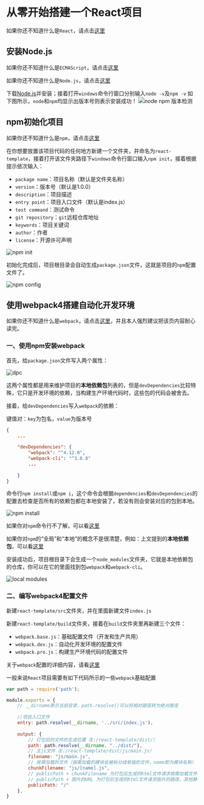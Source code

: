 
# 从零开始搭建一个React项目

如果你还不知道什么是`React`，请点击[这里](https://react.docschina.org/)

## 安装Node.js

如果你还不知道什么是`ECMAScript`，请点击[这里](https://baike.baidu.com/item/ECMAScript/1889420?fr=aladdin)

如果你还不知道什么是`Node.js`，请点击[这里](https://baike.baidu.com/item/node.js/7567977?fr=aladdin)

下载[Node.js](http://nodejs.cn/download/)并安装；接着打开`windows`命令行窗口分别输入`node -v`及`npm -v`
如下图所示，`node`和`npm`均显示出版本号则表示安装成功！
![node npm 版本检测](./img/node-npm-version.png)

## npm初始化项目

如果你还不知道什么是`npm`，请点击[这里](https://docs.npmjs.com/getting-started/what-is-npm)

在你想要放置该项目代码的任何地方新建一个文件夹，并命名为`react-template`，接着打开该文件夹路径下`windows`命令行窗口输入`npm init`，接着根据提示依次输入：

- `package name`：项目名称（默认是文件夹名称）
- `version`：版本号（默认是1.0.0）
- `description`：项目描述
- `entry point`：项目入口文件（默认是index.js）
- `test command`：测试命令
- `git repository`：`git`远程仓库地址
- `keywords`：项目关键词
- `author`：作者
- `license`：开源许可声明

![npm init](.\img\npm-init.png)

初始化完成后，项目根目录会自动生成`package.json`文件，这就是项目的`npm`配置文件了。

![npm config](.\img\npm-config.png)

## 使用webpack4搭建自动化开发环境

如果你还不知道什么是`webpack`，请点击[这里](https://webpack.docschina.org/concepts/)，并且本人强烈建议把该页内容耐心读完。

### 一、使用npm安装webpack

首先，给`package.json`文件写入两个属性：

![dpc](.\img\dpc.png)

这两个属性都是用来维护项目的**本地依赖包**列表的，但是`devDependencies`比较特殊，它只是开发环境的依赖，当构建生产环境代码时，这些包的代码会被舍去。

接着，给`devDependencies`写入`webpack`的依赖：

键值对：`key`为包名，`value`为版本号

```json
{
    ...
    
    "devDependencies": {
        "webpack": "^4.12.0",
    	"webpack-cli": "^3.0.8"
    	...
    
    }
}
```

命令行`npm install`或`npm i`，这个命令会根据`dependencies`和`devDependencies`的配置去检查是否所有的依赖包都在本地安装了，若没有则会安装对应的包到本地。

![npm install](.\img\npm-install.png)

如果你对`npm`命令行不了解，可以看[这里](http://www.cnblogs.com/PeunZhang/p/5553574.html#npm-install)

如果你对`npm`的“全局”和“本地”的概念不是很清楚，例如：上文提到的**本地依赖包**，可以看[这里](https://www.cnblogs.com/PeunZhang/p/5629329.html)

安装成功后，项目根目录下会生成一个`node_modules`文件夹，它就是本地依赖包的仓库，你可以在它的里面找到包`webpack`和`webpack-cli`。

![local modules](.\img\local-modules.png)

### 二、编写webpack4配置文件

新建`react-template/src`文件夹，并在里面新建文件`index.js`

新建`react-template/build`文件夹，接着在`build`文件夹里再新建三个文件：

- `webpack.base.js`：基础配置文件（开发和生产共用）
- `webpack.dev.js`：自动化开发环境的配置文件
- `webpack.pro.js`：构建生产环境代码的配置文件

关于`webpack`配置的详细内容，请看[这里](https://webpack.docschina.org/configuration/)

一般来说`React`项目需要有如下代码所示的一些`webpack`基础配置

```javascript
var path = require('path');

module.exports = {
    // __dirname表示当前目录，path.resolve()可以将相对路径转为绝对路径
    
    //项目入口文件
    entry: path.resolve(__dirname, '../src/index.js'),
    
    output: {
        // 打包后的文件的生成位置（E:/react-template/dist/）
        path: path.resolve(__dirname, "../dist/"),
        // 主js文件（E:/react-template/dist/js/main.js）
        filename: "js/main.js",
        // 按需加载的文件（按需加载的模块会被拆分成单独的文件，name即为模块名称）
        chunkFilename: "js/[name].js",
        // publicPath + chunkFilename 为打包后生成的html文件请求按需加载文件的路径
        // publicPath + 图片的URL 为打包后生成的html文件请求图片的路径，其他静态资源文件同理
		publicPath: "/"
	},
}
```




